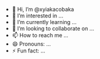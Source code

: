- 👋 Hi, I’m @xyiakacobaka
- 👀 I’m interested in ...
- 🌱 I’m currently learning ...
- 💞️ I’m looking to collaborate on ...
- 📫 How to reach me ...
- 😄 Pronouns: ...
- ⚡ Fun fact: ...

<!---
xyiakacobaka/xyiakacobaka is a ✨ special ✨ repository because its `README.md` (this file) appears on your GitHub profile.
You can click the Preview link to take a look at your changes.
--->
